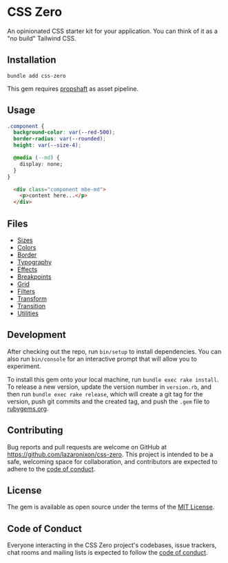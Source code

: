 # CSS Zero

An opinionated CSS starter kit for your application. You can think of it as a "no build" Tailwind CSS.

## Installation

```
bundle add css-zero
```

This gem requires [propshaft](https://github.com/rails/propshaft) as asset pipeline.

## Usage

```css
.component {
  background-color: var(--red-500);  
  border-radius: var(--rounded);
  height: var(--size-4);

  @media (--md) {
    display: none;
  }
}
```

```html
  <div class="component mbe-md">
    <p>content here...</p>
  </div>
```

## Files

- [Sizes](app/assets/stylesheets/sizes.css)
- [Colors](app/assets/stylesheets/colors.css)
- [Border](app/assets/stylesheets/borders.css)
- [Typography](app/assets/stylesheets/typography.css)
- [Effects](app/assets/stylesheets/effects.css)
- [Breakpoints](app/assets/stylesheets/breakpoints.css)
- [Grid](app/assets/stylesheets/grid.css)
- [Filters](app/assets/stylesheets/filters.css)
- [Transform](app/assets/stylesheets/transform.css)
- [Transition](app/assets/stylesheets/transition.css)
- [Utilities](app/assets/stylesheets/zutilities.css)

## Development

After checking out the repo, run `bin/setup` to install dependencies. You can also run `bin/console` for an interactive prompt that will allow you to experiment.

To install this gem onto your local machine, run `bundle exec rake install`. To release a new version, update the version number in `version.rb`, and then run `bundle exec rake release`, which will create a git tag for the version, push git commits and the created tag, and push the `.gem` file to [rubygems.org](https://rubygems.org).

## Contributing

Bug reports and pull requests are welcome on GitHub at https://github.com/lazaronixon/css-zero. This project is intended to be a safe, welcoming space for collaboration, and contributors are expected to adhere to the [code of conduct](https://github.com/lazaronixon/css-zero/blob/master/CODE_OF_CONDUCT.md).

## License

The gem is available as open source under the terms of the [MIT License](https://opensource.org/licenses/MIT).

## Code of Conduct

Everyone interacting in the CSS Zero project's codebases, issue trackers, chat rooms and mailing lists is expected to follow the [code of conduct](https://github.com/lazaronixon/css-zero/blob/master/CODE_OF_CONDUCT.md).
